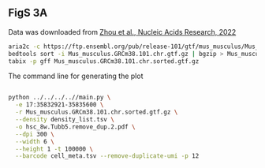 
## FigS 3A

Data was downloaded from [Zhou et al., Nucleic Acids Research, 2022](https://academic.oup.com/nar/article/50/11/e66/6548409)

```bash
aria2c -c https://ftp.ensembl.org/pub/release-101/gtf/mus_musculus/Mus_musculus.GRCm38.101.chr.gtf.gz
bedtools sort -i Mus_musculus.GRCm38.101.chr.gtf.gz | bgzip > Mus_musculus.GRCm38.101.chr.sorted.gtf.gz
tabix -p gff Mus_musculus.GRCm38.101.chr.sorted.gtf.gz
```

The command line for generating the plot
```bash

python ../../../..//main.py \
  -e 17:35832921-35835600 \
  -r Mus_musculus.GRCm38.101.chr.sorted.gtf.gz \
  --density density_list.tsv \
  -o hsc_8w.Tubb5.remove_dup.2.pdf \
  --dpi 300 \
  --width 6 \
  --height 1 -t 100000 \
  --barcode cell_meta.tsv --remove-duplicate-umi -p 12


```